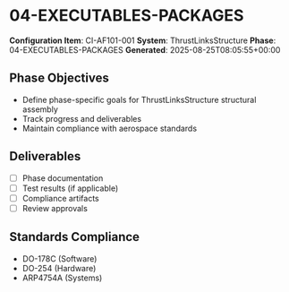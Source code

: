 # 04-EXECUTABLES-PACKAGES

**Configuration Item**: CI-AF101-001
**System**: ThrustLinksStructure
**Phase**: 04-EXECUTABLES-PACKAGES
**Generated**: 2025-08-25T08:05:55+00:00

## Phase Objectives
- Define phase-specific goals for ThrustLinksStructure structural assembly
- Track progress and deliverables
- Maintain compliance with aerospace standards

## Deliverables
- [ ] Phase documentation
- [ ] Test results (if applicable)
- [ ] Compliance artifacts
- [ ] Review approvals

## Standards Compliance
- DO-178C (Software)
- DO-254 (Hardware)
- ARP4754A (Systems)

